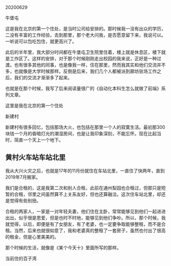 20200629

牛堡屯


这是我在北京的第一个住处，是当时公司给安排的。那时候我一没有出众的学历，二没有丰富的工作经验，去到那里，那个老大问我，是否愿意留下来，我说可以。一听说可以包吃包住，就更高兴了。


此后的半年里，我大部分时间都在牛堡屯卫生院里住着，楼上就是休息区，楼下就是工作区了。这样的安排，对于那个时候刚刚走出校园的我来说，正好是一种过渡。也有很多其他的同事，也是像我一样，住在那里，然而我其实和他们交流并不多，也就像是大学时候那样。反倒是后来，我们几个人都被派到廊坊驻场工作之后，我们的交流才渐渐多了起来。


也就是在那个时候，我写了后来阅读量很广的《自动化本科生怎么就做了前端》系列文章。



这里是我在北京的第一个住处



新建村

新建村有很多回忆，包括那场大火，也包括在那里一个人的寂寞生活。最初那300块钱一个月的昏暗灯光的潮湿房间，也是让我印象深刻，不能忘怀。现在比起当时，简直一个天上一个地下。




##  黄村火车站车站北里


我从大兴火灾之后，也就是17年的11月份就住在车站北里，一直住了快两年，直到2019年7月搬家。

我们是合租的，这是我第二次和别人合租，此前在通州梨园也合租过，但那只是短暂的合租，邻里之间虽然算不上关系友好，但也还算融洽。这次住车站北里，却还是觉得有些别扭。

合租的两家人，一家是一对年轻夫妻，他们住在主卧，常常能够见到他们一起进进出出，似乎很是恩爱，但是也时不时地，能够见到他们争吵。所以，那个时候，我就觉得，以后，即便是有了女朋友，有了老婆，也一定要争取能够整租，而不是合租。当然，后来也就很如意了，我和老婆真的整租了一套房子，虽然也付出了很高的租金，但是心里美美的。


那个时候的生活，就像是《某个今天十》里面所写的那样。




当前住的百子湾

